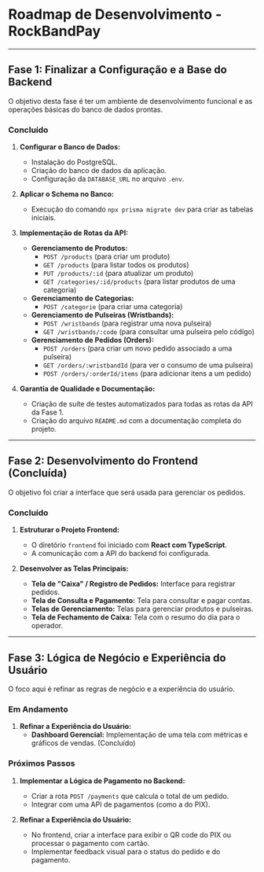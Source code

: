 # Roadmap de Desenvolvimento - RockBandPay

---

## Fase 1: Finalizar a Configuração e a Base do Backend

O objetivo desta fase é ter um ambiente de desenvolvimento funcional e as operações básicas do banco de dados prontas.

### Concluído

1.  **Configurar o Banco de Dados:**
    *   Instalação do PostgreSQL.
    *   Criação do banco de dados da aplicação.
    *   Configuração da `DATABASE_URL` no arquivo `.env`.

2.  **Aplicar o Schema no Banco:**
    *   Execução do comando `npx prisma migrate dev` para criar as tabelas iniciais.

3.  **Implementação de Rotas da API:**
    *   **Gerenciamento de Produtos:**
        *   `POST /products` (para criar um produto)
        *   `GET /products` (para listar todos os produtos)
        *   `PUT /products/:id` (para atualizar um produto)
        *   `GET /categories/:id/products` (para listar produtos de uma categoria)
    *   **Gerenciamento de Categorias:**
        *   `POST /categorie` (para criar uma categoria)
    *   **Gerenciamento de Pulseiras (Wristbands):**
        *   `POST /wristbands` (para registrar uma nova pulseira)
        *   `GET /wristbands/:code` (para consultar uma pulseira pelo código)
    *   **Gerenciamento de Pedidos (Orders):**
        *   `POST /orders` (para criar um novo pedido associado a uma pulseira)
        *   `GET /orders/:wristbandId` (para ver o consumo de uma pulseira)
        *   `POST /orders/:orderId/items` (para adicionar itens a um pedido)

4.  **Garantia de Qualidade e Documentação:**
    *   Criação de suíte de testes automatizados para todas as rotas da API da Fase 1.
    *   Criação do arquivo `README.md` com a documentação completa do projeto.

---

## Fase 2: Desenvolvimento do Frontend (Concluída)

O objetivo foi criar a interface que será usada para gerenciar os pedidos.

### Concluído

1.  **Estruturar o Projeto Frontend:**
    *   O diretório `frontend` foi iniciado com **React com TypeScript**.
    *   A comunicação com a API do backend foi configurada.

2.  **Desenvolver as Telas Principais:**
    *   **Tela de "Caixa" / Registro de Pedidos:** Interface para registrar pedidos.
    *   **Tela de Consulta e Pagamento:** Tela para consultar e pagar contas.
    *   **Telas de Gerenciamento:** Telas para gerenciar produtos e pulseiras.
    *   **Tela de Fechamento de Caixa:** Tela com o resumo do dia para o operador.

---

## Fase 3: Lógica de Negócio e Experiência do Usuário

O foco aqui é refinar as regras de negócio e a experiência do usuário.

### Em Andamento

1.  **Refinar a Experiência do Usuário:**
    *   **Dashboard Gerencial:** Implementação de uma tela com métricas e gráficos de vendas. (Concluído)

### Próximos Passos

1.  **Implementar a Lógica de Pagamento no Backend:**
    *   Criar a rota `POST /payments` que calcula o total de um pedido.
    *   Integrar com uma API de pagamentos (como a do PIX).

2.  **Refinar a Experiência do Usuário:**
    *   No frontend, criar a interface para exibir o QR code do PIX ou processar o pagamento com cartão.
    *   Implementar feedback visual para o status do pedido e do pagamento.
